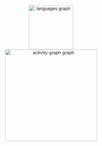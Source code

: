 
###

<div align="center">
  <img src="https://github-readme-stats.vercel.app/api/top-langs?username=Gio-Midonz-Bots&locale=en&hide_title=false&layout=compact&card_width=320&langs_count=6&theme=dark&hide_border=false&order=2" height="144" alt="languages graph" /> <br>
  <img src="https://github-readme-activity-graph.vercel.app/graph?username=Gio-Midonz-Bots&radius=16&theme=github-dark&area=true&order=5&hide_title=false&hide_border=true" height="300" alt="activity-graph graph"  />
</div>

###

